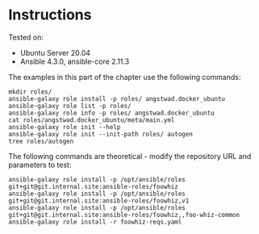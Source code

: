# Instructions

Tested on:
- Ubuntu Server 20.04
- Ansible 4.3.0, ansible-core 2.11.3

The examples in this part of the chapter use the following commands:

    mkdir roles/
    ansible-galaxy role install -p roles/ angstwad.docker_ubuntu
    ansible-galaxy role list -p roles/
    ansible-galaxy role info -p roles/ angstwad.docker_ubuntu
    cat roles/angstwad.docker_ubuntu/meta/main.yml
    ansible-galaxy role init --help
    ansible-galaxy role init --init-path roles/ autogen
    tree roles/autogen

The following commands are theoretical - modify the repository URL and parameters to test:

    ansible-galaxy role install -p /opt/ansible/roles git+git@git.internal.site:ansible-roles/foowhiz
    ansible-galaxy role install -p /opt/ansible/roles git+git@git.internal.site:ansible-roles/foowhiz,v1
    ansible-galaxy role install -p /opt/ansible/roles git+git@git.internal.site:ansible-roles/foowhiz,,foo-whiz-common
    ansible-galaxy role install -r foowhiz-reqs.yaml
    
